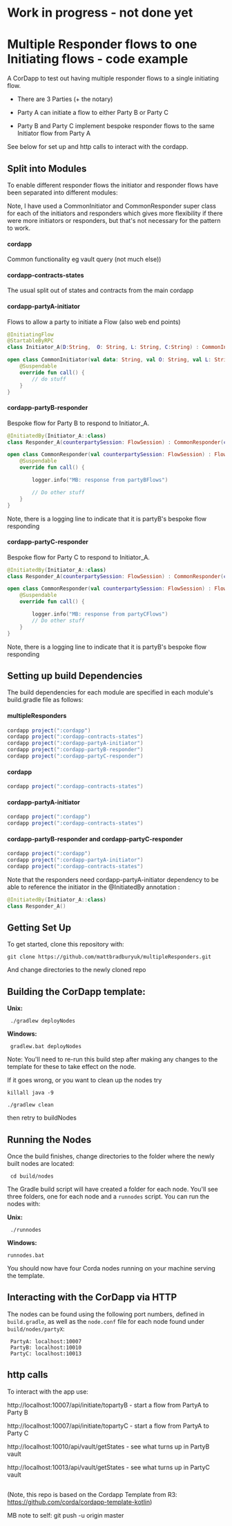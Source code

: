 

# Work in progress - not done yet


# Multiple Responder flows to one Initiating flows - code example

A CorDapp to test out having multiple responder flows to a single initiating flow.

- There are 3 Parties (+ the notary)

- Party A can initiate a flow to either Party B or Party C

- Party B and Party C implement bespoke responder flows to the same Initiator flow from Party A

See below for set up and http calls to interact with the cordapp.


## Split into Modules

To enable different responder flows the initiator and responder flows have been separated into different modules:

Note, I have used a CommonInitiator and CommonResponder super class for each of the initiators and responders which gives more flexibility if there were more initiators or responders, but that's not necessary for the pattern to work.


#### cordapp

Common functionality eg vault query (not much else))

#### cordapp-contracts-states 

The usual split out of states and contracts from the main cordapp


#### cordapp-partyA-initiator

Flows to allow a party to initiate a Flow (also web end points)

```kotlin
@InitiatingFlow
@StartableByRPC
class Initiator_A(D:String,  O: String, L: String, C:String) : CommonInitiator(D, O, L, C)

open class CommonInitiator(val data: String, val O: String, val L: String, val C:String) : FlowLogic<Unit>() {
    @Suspendable
    override fun call() {
        // do stuff
    }
}
```


#### cordapp-partyB-responder

Bespoke flow for Party B to respond to Initiator_A.



```kotlin
@InitiatedBy(Initiator_A::class)
class Responder_A(counterpartySession: FlowSession) : CommonResponder(counterpartySession)

open class CommonResponder(val counterpartySession: FlowSession) : FlowLogic<Unit>() {
    @Suspendable
    override fun call() {

        logger.info("MB: response from partyBFlows")

        // Do other stuff
    }
}
```
Note, there is a logging line to indicate that it is partyB's bespoke flow responding

#### cordapp-partyC-responder

Bespoke flow for Party C to respond to Initiator_A.



```kotlin
@InitiatedBy(Initiator_A::class)
class Responder_A(counterpartySession: FlowSession) : CommonResponder(counterpartySession)

open class CommonResponder(val counterpartySession: FlowSession) : FlowLogic<Unit>() {
    @Suspendable
    override fun call() {

        logger.info("MB: response from partyCFlows")
        // Do other stuff
    }
}
```

Note, there is a logging line to indicate that it is partyB's bespoke flow responding

## Setting up build Dependencies

The build dependencies for each module are specified in each module's build.gradle file as follows:

#### multipleResponders

```gradle
cordapp project(":cordapp")
cordapp project(":cordapp-contracts-states")
cordapp project(":cordapp-partyA-initiator")
cordapp project(":cordapp-partyB-responder")
cordapp project(":cordapp-partyC-responder")
```



#### cordapp

```gradle
cordapp project(":cordapp-contracts-states")
```

#### cordapp-partyA-initiator

```gradle
cordapp project(":cordapp")
cordapp project(":cordapp-contracts-states")
```

#### cordapp-partyB-responder and cordapp-partyC-responder

```gradle
cordapp project(":cordapp")
cordapp project(":cordapp-partyA-initiator")
cordapp project(":cordapp-contracts-states")
```
Note that the responders need cordapp-partyA-initiator dependency to be able to reference the initiator in the @InitiatedBy annotation :

```kotlin
@InitiatedBy(Initiator_A::class)
class Responder_A()

```






## Getting Set Up

To get started, clone this repository with:

    git clone https://github.com/mattbradburyuk/multipleResponders.git

And change directories to the newly cloned repo

     

## Building the CorDapp template:

**Unix:** 

     ./gradlew deployNodes

**Windows:**

     gradlew.bat deployNodes

Note: You'll need to re-run this build step after making any changes to
the template for these to take effect on the node.

If it goes wrong, or you want to clean up the nodes try 
    
    killall java -9
    
    ./gradlew clean
    
then retry to buildNodes

## Running the Nodes

Once the build finishes, change directories to the folder where the newly
built nodes are located:

     cd build/nodes

The Gradle build script will have created a folder for each node. You'll
see three folders, one for each node and a `runnodes` script. You can
run the nodes with:

**Unix:**

     ./runnodes

**Windows:**

    runnodes.bat

You should now have four Corda nodes running on your machine serving 
the template.


## Interacting with the CorDapp via HTTP

The nodes can be found using the following port numbers, defined in 
`build.gradle`, as well as the `node.conf` file for each node found
under `build/nodes/partyX`:

     PartyA: localhost:10007
     PartyB: localhost:10010
     PartyC: localhost:10013 

## http calls

To interact with the app use: 

http://localhost:10007/api/initiate/topartyB - start a flow from PartyA to Party B

http://localhost:10007/api/initiate/topartyC - start a flow from PartyA to Party C

http://localhost:10010/api/vault/getStates - see what turns up in PartyB vault

http://localhost:10013/api/vault/getStates - see what turns up in PartyC vault

## 

(Note, this repo is based on the Cordapp Template from R3: https://github.com/corda/cordapp-template-kotlin)

MB note to self: git push -u origin master